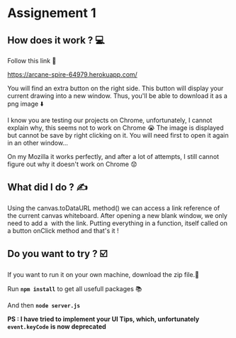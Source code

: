 # Assignement 1

## How does it work ? 💻


Follow this link :link: 

https://arcane-spire-64979.herokuapp.com/

You will find an extra button on the right side. This button will display your current drawing into a new window.
Thus, you'll be able to download it as a png image :arrow_down: 

I know you are testing our projects on Chrome, unfortunately, I cannot explain why, this seems not to work on Chrome :sob: 
The image is displayed but cannot be save by right clicking on it. You will need first to open it again in an other window...

On my Mozilla it works perfectly, and after a lot of attempts, I still cannot figure out why it doesn't work on Chrome :worried: 


## What did I do ? ✍️


Using the canvas.toDataURL method() we can access a link reference of the current canvas whiteboard.
After opening a new blank window, we only need to add a <img/> with the link.
Putting everything in a function, itself called on a button onClick method and that's it !


## Do you want to try ? ☑️


If you want to run it on your own machine, download the zip file.📂

Run **```npm install```** to get all usefull packages :books:   

And then  **```node server.js```**

**PS : I have tried to implement your UI Tips, which, unfortunately** **```event.keyCode```** **is now deprecated**
